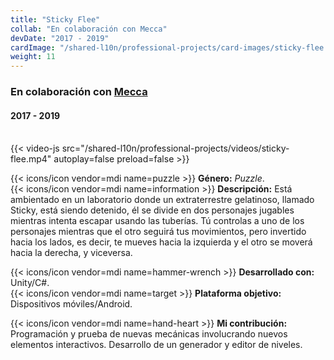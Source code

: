 ```yaml
---
title: "Sticky Flee"
collab: "En colaboración con Mecca"
devDate: "2017 - 2019"
cardImage: "/shared-l10n/professional-projects/card-images/sticky-flee.jpg"
weight: 11
---
```


### En colaboración con [Mecca](https://meccanimation.com/)
#### 2017 - 2019
\
{{< video-js src="/shared-l10n/professional-projects/videos/sticky-flee.mp4" autoplay=false preload=false >}}

{{< icons/icon vendor=mdi name=puzzle >}} **Género:** *Puzzle*.\
{{< icons/icon vendor=mdi name=information >}} **Descripción:**
Está ambientado en un laboratorio donde un extraterrestre gelatinoso, llamado Sticky, está siendo detenido, él se divide en dos personajes jugables mientras intenta escapar usando las tuberías.
Tú controlas a uno de los personajes mientras que el otro seguirá tus movimientos, pero invertido hacia los lados, es decir, te mueves hacia la izquierda y el otro se moverá hacia la derecha, y viceversa.

{{< icons/icon vendor=mdi name=hammer-wrench >}} **Desarrollado con:** Unity/C#.\
{{< icons/icon vendor=mdi name=target >}} **Plataforma objetivo:** Dispositivos móviles/Android.

{{< icons/icon vendor=mdi name=hand-heart >}} **Mi contribución:**
Programación y prueba de nuevas mecánicas involucrando nuevos elementos interactivos.
Desarrollo de un generador y editor de niveles.
